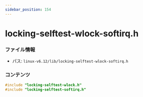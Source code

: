 ```yaml
---
sidebar_position: 154
---
```

# locking-selftest-wlock-softirq.h

### ファイル情報

- パス: `linux-v6.12/lib/locking-selftest-wlock-softirq.h`

### コンテンツ

```h
#include "locking-selftest-wlock.h"
#include "locking-selftest-softirq.h"

```
